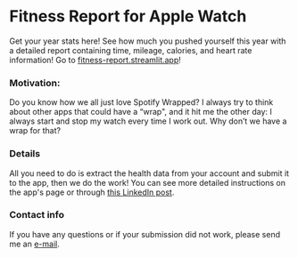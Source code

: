 # Fitness Report for Apple Watch

Get your year stats here! See how much you pushed yourself this year with a detailed report containing time, mileage, calories, and heart rate information!
Go to [fitness-report.streamlit.app](https://fitness-report.streamlit.app/)!


### Motivation:

Do you know how we all just love Spotify Wrapped? I always try to think about other apps that could have a “wrap", and it hit me the other day: I always start and stop my watch every time I work out. Why don’t we have a wrap for that?

### Details

All you need to do is extract the health data from your account and submit it to the app, then we do the work! You can see more detailed instructions on the app's page or through [this LinkedIn post](https://www.linkedin.com/in/luizassimoes/).

### Contact info
If you have any questions or if your submission did not work, please send me an [e-mail](mailto:luizassimoes@hotmail.com).
